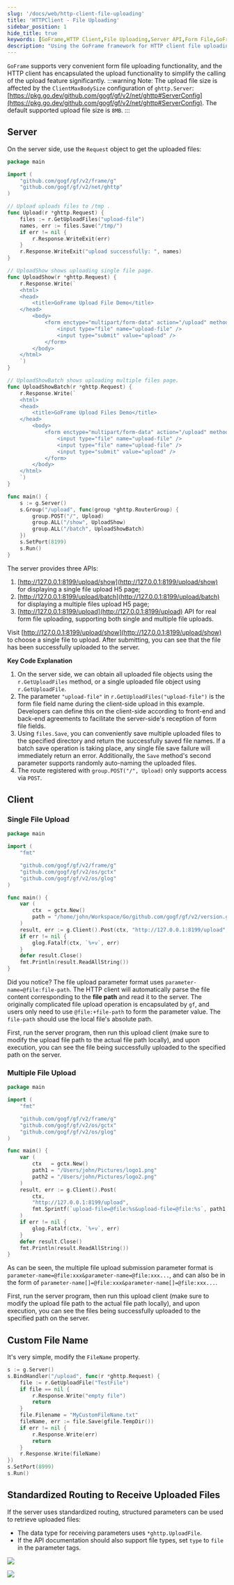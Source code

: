 ```yaml
---
slug: '/docs/web/http-client-file-uploading'
title: 'HTTPClient - File Uploading'
sidebar_position: 1
hide_title: true
keywords: [GoFrame,HTTP Client,File Uploading,Server API,Form File,GoFrame Framework,Single File Upload,Multiple File Upload,File Path,Upload Parameters]
description: "Using the GoFrame framework for HTTP client file uploading, a convenient file upload feature is implemented, and three major APIs are provided to support single and multiple file uploads. Detailed explanations of both server and client implementation code are provided, along with methods for custom file naming and standardized routing to receive uploaded files, suitable for scenarios requiring integration of file upload functionality."
---
```


`GoFrame` supports very convenient form file uploading functionality, and the HTTP client has encapsulated the upload functionality to simplify the calling of the upload feature significantly.
:::warning
Note: The upload file size is affected by the `ClientMaxBodySize` configuration of `ghttp.Server`: [https://pkg.go.dev/github.com/gogf/gf/v2/net/ghttp#ServerConfig](https://pkg.go.dev/github.com/gogf/gf/v2/net/ghttp#ServerConfig). The default supported upload file size is `8MB`.
:::
## Server

On the server side, use the `Request` object to get the uploaded files:

```go
package main

import (
    "github.com/gogf/gf/v2/frame/g"
    "github.com/gogf/gf/v2/net/ghttp"
)

// Upload uploads files to /tmp .
func Upload(r *ghttp.Request) {
    files := r.GetUploadFiles("upload-file")
    names, err := files.Save("/tmp/")
    if err != nil {
        r.Response.WriteExit(err)
    }
    r.Response.WriteExit("upload successfully: ", names)
}

// UploadShow shows uploading single file page.
func UploadShow(r *ghttp.Request) {
    r.Response.Write(`
    <html>
    <head>
        <title>GoFrame Upload File Demo</title>
    </head>
        <body>
            <form enctype="multipart/form-data" action="/upload" method="post">
                <input type="file" name="upload-file" />
                <input type="submit" value="upload" />
            </form>
        </body>
    </html>
    `)
}

// UploadShowBatch shows uploading multiple files page.
func UploadShowBatch(r *ghttp.Request) {
    r.Response.Write(`
    <html>
    <head>
        <title>GoFrame Upload Files Demo</title>
    </head>
        <body>
            <form enctype="multipart/form-data" action="/upload" method="post">
                <input type="file" name="upload-file" />
                <input type="file" name="upload-file" />
                <input type="submit" value="upload" />
            </form>
        </body>
    </html>
    `)
}

func main() {
    s := g.Server()
    s.Group("/upload", func(group *ghttp.RouterGroup) {
        group.POST("/", Upload)
        group.ALL("/show", UploadShow)
        group.ALL("/batch", UploadShowBatch)
    })
    s.SetPort(8199)
    s.Run()
}
```

The server provides three APIs:

1. [http://127.0.0.1:8199/upload/show](http://127.0.0.1:8199/upload/show) for displaying a single file upload H5 page;
2. [http://127.0.0.1:8199/upload/batch](http://127.0.0.1:8199/upload/batch) for displaying a multiple files upload H5 page;
3. [http://127.0.0.1:8199/upload](http://127.0.0.1:8199/upload) API for real form file uploading, supporting both single and multiple file uploads.

Visit [http://127.0.0.1:8199/upload/show](http://127.0.0.1:8199/upload/show) to choose a single file to upload. After submitting, you can see that the file has been successfully uploaded to the server.

**Key Code Explanation**

1. On the server side, we can obtain all uploaded file objects using the `r.GetUploadFiles` method, or a single uploaded file object using `r.GetUploadFile`.
2. The parameter `"upload-file"` in `r.GetUploadFiles("upload-file")` is the form file field name during the client-side upload in this example. Developers can define this on the client-side according to front-end and back-end agreements to facilitate the server-side's reception of form file fields.
3. Using `files.Save`, you can conveniently save multiple uploaded files to the specified directory and return the successfully saved file names. If a batch save operation is taking place, any single file save failure will immediately return an error. Additionally, the `Save` method's second parameter supports randomly auto-naming the uploaded files.
4. The route registered with `group.POST("/", Upload)` only supports access via `POST`.

## Client

### Single File Upload

```go
package main

import (
    "fmt"

    "github.com/gogf/gf/v2/frame/g"
    "github.com/gogf/gf/v2/os/gctx"
    "github.com/gogf/gf/v2/os/glog"
)

func main() {
    var (
        ctx  = gctx.New()
        path = "/home/john/Workspace/Go/github.com/gogf/gf/v2/version.go"
    )
    result, err := g.Client().Post(ctx, "http://127.0.0.1:8199/upload", "upload-file=@file:"+path)
    if err != nil {
        glog.Fatalf(ctx, `%+v`, err)
    }
    defer result.Close()
    fmt.Println(result.ReadAllString())
}
```

Did you notice? The file upload parameter format uses `parameter-name=@file:file-path`. The HTTP client will automatically parse the file content corresponding to the **file path** and read it to the server. The originally complicated file upload operation is encapsulated by `gf`, and users only need to use `@file:+file-path` to form the parameter value. The `file-path` should use the local file's absolute path.

First, run the server program, then run this upload client (make sure to modify the upload file path to the actual file path locally), and upon execution, you can see the file being successfully uploaded to the specified path on the server.

### Multiple File Upload

```go
package main

import (
    "fmt"

    "github.com/gogf/gf/v2/frame/g"
    "github.com/gogf/gf/v2/os/gctx"
    "github.com/gogf/gf/v2/os/glog"
)

func main() {
    var (
        ctx   = gctx.New()
        path1 = "/Users/john/Pictures/logo1.png"
        path2 = "/Users/john/Pictures/logo2.png"
    )
    result, err := g.Client().Post(
        ctx,
        "http://127.0.0.1:8199/upload",
        fmt.Sprintf(`upload-file=@file:%s&upload-file=@file:%s`, path1, path2),
    )
    if err != nil {
        glog.Fatalf(ctx, `%+v`, err)
    }
    defer result.Close()
    fmt.Println(result.ReadAllString())
}
```

As can be seen, the multiple file upload submission parameter format is `parameter-name=@file:xxx&parameter-name=@file:xxx...`, and can also be in the form of `parameter-name[]=@file:xxx&parameter-name[]=@file:xxx...`.

First, run the server program, then run this upload client (make sure to modify the upload file path to the actual file path locally), and upon execution, you can see the files being successfully uploaded to the specified path on the server.

## Custom File Name

It's very simple, modify the `FileName` property.

```go
s := g.Server()
s.BindHandler("/upload", func(r *ghttp.Request) {
    file := r.GetUploadFile("TestFile")
    if file == nil {
        r.Response.Write("empty file")
        return
    }
    file.Filename = "MyCustomFileName.txt"
    fileName, err := file.Save(gfile.TempDir())
    if err != nil {
        r.Response.Write(err)
        return
    }
    r.Response.Write(fileName)
})
s.SetPort(8999)
s.Run()
```

## Standardized Routing to Receive Uploaded Files

If the server uses standardized routing, structured parameters can be used to retrieve uploaded files:

- The data type for receiving parameters uses `*ghttp.UploadFile`.
- If the API documentation should also support file types, set `type` to `file` in the parameter tags.

![](/markdown/3146c1c8d37ca3745a3519f96361de6a.png)

![](/markdown/57f441f1e4666f73cc320a4e3d47f50b.png)